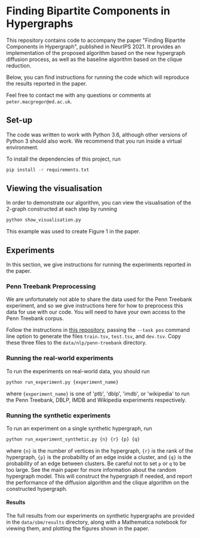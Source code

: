 # Finding Bipartite Components in Hypergraphs
This repository contains code to accompany the paper "Finding Bipartite Components in Hypergraph", published in NeurIPS 2021.
It provides an implementation of the proposed algorithm based on the new hypergraph diffusion process,
as well as the baseline algorithm based on the clique reduction.

Below, you can find instructions for running the code which will reproduce the results reported
in the paper.

Feel free to contact me with any questions or comments at `peter.macgregor@ed.ac.uk`.

## Set-up
The code was written to work with Python 3.6, although other versions of Python 3 
should also work.
We recommend that you run inside a virtual environment.

To install the dependencies of this project, run
```bash
pip install -r requirements.txt
```

## Viewing the visualisation
In order to demonstrate our algorithm, you can view the visualisation of the 2-graph
constructed at each step by running
```bash
python show_visualisation.py
```
This example was used to create Figure 1 in the paper.

## Experiments
In this section, we give instructions for running the experiments reported in the paper.

### Penn Treebank Preprocessing
We are unfortunately not able to share the data used for the Penn Treebank experiment,
and so we give instructions here for how to preprocess this
data for use with our code. 
You will need to have your own access to the Penn Treebank corpus.

Follow the instructions in [this repository](https://github.com/hankcs/TreebankPreprocessing), passing
the ```--task pos``` command line option to
generate the files ```train.tsv```, ```test.tsv```, and ```dev.tsv```.
Copy these three files to the ```data/nlp/penn-treebank``` directory.

### Running the real-world experiments
To run the experiments on real-world data, you should run
```bash
python run_experiment.py {experiment_name}
```
where ```{experiment_name}``` is one of 'ptb', 'dblp', 'imdb', or 'wikipedia' to run the
Penn Treebank, DBLP, IMDB and Wikipedia experiments respectively.

### Running the synthetic experiments
To run an experiment on a single synthetic hypergraph, run
```bash
python run_experiment_synthetic.py {n} {r} {p} {q}
```
where ```{n}``` is the number of vertices in the hypergraph, ```{r}``` is the rank of
the hypergraph, ```{p}``` is the probability of an edge inside a cluster, and
```{q}``` is the probability of an edge between clusters.
Be careful not to set ```p``` or ```q``` to be too large.
See the main paper for more information about the random hypergraph model.
This will construct the hypergraph if needed, and report the performance of
the diffusion algorithm and
the clique algorithm on the constructed hypergraph.

#### Results
The full results from our experiments on synthetic hypergraphs are provided in the ```data/sbm/results```
directory, along with a Mathematica notebook for viewing them, and plotting the figures
shown in the paper.